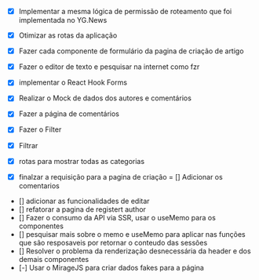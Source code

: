 - [x] Implementar a mesma lógica de permissão de roteamento que foi implementada
no YG.News
- [x] Otimizar as rotas da aplicação

- [x] Fazer cada componente de formulário da pagina de criação de artigo
- [x] Fazer o editor de texto e pesquisar na internet como fzr
- [x] implementar o React Hook Forms
- [X] Realizar o Mock de dados dos autores e comentários
- [x] Fazer a página de comentários
- [x] Fazer o Filter
- [x] Filtrar
- [x] rotas para mostrar todas as categorias
- [x] finalzar a requisição para a pagina de criação
= [] Adicionar os comentarios
- [] adicionar as funcionalidades de editar
- [] refatorar a pagina de registert author
- [] Fazer o consumo da API via SSR, usar o useMemo para os componentes
- [] pesquisar mais sobre o memo e useMemo para aplicar nas funções que
são resposaveis por retornar o conteudo das sessões
- [] Resolver o problema da renderização desnecessária da header e dos demais componentes
- [-] Usar o MirageJS para criar dados fakes para a página